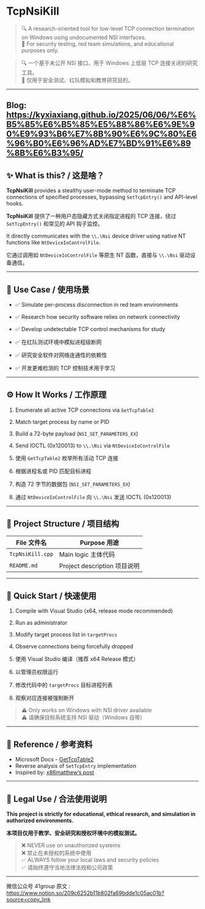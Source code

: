 # TcpNsiKill

> 🔍 A research-oriented tool for low-level TCP connection termination on Windows using undocumented NSI interfaces.  
> 🧪 For security testing, red team simulations, and educational purposes only.

> 🔍 一个基于未公开 NSI 接口、用于 Windows 上低层 TCP 连接关闭的研究工具。  
> 🧪 仅用于安全测试、红队模拟和教育研究目的。

---
Blog: https://kyxiaxiang.github.io/2025/06/06/%E6%B5%85%E6%B5%85%E5%88%86%E6%9E%90%E9%93%B6%E7%8B%90%E6%9C%80%E6%96%B0%E6%96%AD%E7%BD%91%E6%89%8B%E6%B3%95/
---

## ✨ What is this? / 这是啥？

**TcpNsiKill** provides a stealthy user-mode method to terminate TCP connections of specified processes, bypassing `SetTcpEntry()` and API-level hooks.

**TcpNsiKill** 提供了一种用户态隐藏方式关闭指定进程的 TCP 连接，绕过 `SetTcpEntry()` 和常见的 API 钩子监控。

It directly communicates with the `\\.\Nsi` device driver using native NT functions like `NtDeviceIoControlFile`.

它通过调用如 `NtDeviceIoControlFile` 等原生 NT 函数，直接与 `\\.\Nsi` 驱动设备通信。

---

## 🎯 Use Case / 使用场景

- ✅ Simulate per-process disconnection in red team environments  
- ✅ Research how security software relies on network connectivity  
- ✅ Develop undetectable TCP control mechanisms for study

- ✅ 在红队测试环境中模拟进程级断网  
- ✅ 研究安全软件对网络连通性的依赖性  
- ✅ 开发更难检测的 TCP 控制技术用于学习

---

## ⚙️ How It Works / 工作原理

1. Enumerate all active TCP connections via `GetTcpTable2`  
2. Match target process by name or PID  
3. Build a 72-byte payload (`NSI_SET_PARAMETERS_EX`)  
4. Send IOCTL (0x120013) to `\\.\Nsi` via `NtDeviceIoControlFile`

1. 使用 `GetTcpTable2` 枚举所有活动 TCP 连接  
2. 根据进程名或 PID 匹配目标进程  
3. 构造 72 字节的数据包 (`NSI_SET_PARAMETERS_EX`)  
4. 通过 `NtDeviceIoControlFile` 向 `\\.\Nsi` 发送 IOCTL (0x120013)


---

## 🧱 Project Structure / 项目结构

| File 文件名              | Purpose 用途 |
|--------------------------|-----------------------------|
| `TcpNsiKill.cpp`         | Main logic 主体代码 |
| `README.md`              | Project description 项目说明 |

---

## 🚀 Quick Start / 快速使用

1. Compile with Visual Studio (x64, release mode recommended)  
2. Run as administrator  
3. Modify target process list in `targetProcs`  
4. Observe connections being forcefully dropped

1. 使用 Visual Studio 编译（推荐 x64 Release 模式）  
2. 以管理员权限运行  
3. 修改代码中的 `targetProcs` 目标进程列表  
4. 观察对应连接被强制断开

> ⚠️ Only works on Windows with NSI driver available  
> ⚠️ 请确保目标系统支持 NSI 驱动（Windows 自带）

---

## 🧠 Reference / 参考资料

- Microsoft Docs - [GetTcpTable2](https://learn.microsoft.com/en-us/windows/win32/api/iphlpapi/nf-iphlpapi-gettcptable2)  
- Reverse analysis of `SetTcpEntry` implementation  
- Inspired by: [x86matthew’s post](https://www.x86matthew.com/view_post?id=settcpentry6)

---

## 🧭 Legal Use / 合法使用说明

**This project is strictly for educational, ethical research, and simulation in authorized environments.**

**本项目仅用于教学、安全研究和授权环境中的模拟测试。**

> ❌ NEVER use on unauthorized systems  
> ❌ 禁止在未授权的系统中使用  
> ✅ ALWAYS follow your local laws and security policies  
> ✅ 请始终遵守当地法律法规和公司政策

---
微信公众号 41group
原文 : https://www.notion.so/209c6252b11b802fa69bdde1c05ac01b?source=copy_link
